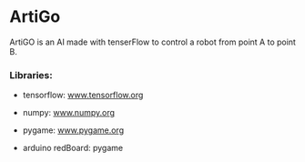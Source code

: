 # ArtiGo

ArtiGO is an AI made with tenserFlow to control a robot from point A to point B.

### Libraries:

- tensorflow: www.tensorflow.org
- numpy: www.numpy.org
- pygame: www.pygame.org

- arduino redBoard: pygame
